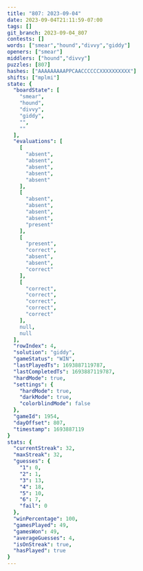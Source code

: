 ```yaml
---
title: "807: 2023-09-04"
date: 2023-09-04T21:11:59-07:00
tags: []
git_branch: 2023-09-04_807
contests: []
words: ["smear","hound","divvy","giddy"]
openers: ["smear"]
middlers: ["hound","divvy"]
puzzles: [807]
hashes: ["AAAAAAAAAPPCAACCCCCCXXXXXXXXXX"]
shifts: ["mplmi"]
state: {
  "boardState": [
    "smear",
    "hound",
    "divvy",
    "giddy",
    "",
    ""
  ],
  "evaluations": [
    [
      "absent",
      "absent",
      "absent",
      "absent",
      "absent"
    ],
    [
      "absent",
      "absent",
      "absent",
      "absent",
      "present"
    ],
    [
      "present",
      "correct",
      "absent",
      "absent",
      "correct"
    ],
    [
      "correct",
      "correct",
      "correct",
      "correct",
      "correct"
    ],
    null,
    null
  ],
  "rowIndex": 4,
  "solution": "giddy",
  "gameStatus": "WIN",
  "lastPlayedTs": 1693887119787,
  "lastCompletedTs": 1693887119787,
  "hardMode": true,
  "settings": {
    "hardMode": true,
    "darkMode": true,
    "colorblindMode": false
  },
  "gameId": 1954,
  "dayOffset": 807,
  "timestamp": 1693887119
}
stats: {
  "currentStreak": 32,
  "maxStreak": 32,
  "guesses": {
    "1": 0,
    "2": 1,
    "3": 13,
    "4": 18,
    "5": 10,
    "6": 7,
    "fail": 0
  },
  "winPercentage": 100,
  "gamesPlayed": 49,
  "gamesWon": 49,
  "averageGuesses": 4,
  "isOnStreak": true,
  "hasPlayed": true
}
---
```

<!-- more -->
